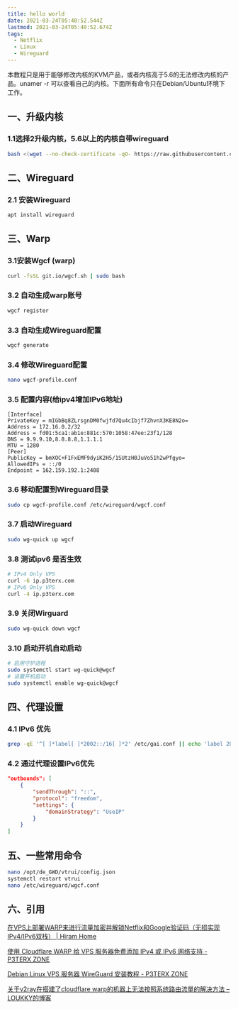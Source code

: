 ```yaml
---
title: hello world
date: 2021-03-24T05:40:52.544Z
lastmod: 2021-03-24T05:40:52.674Z
tags:
  - Netflix
  - Linux
  - Wireguard
---
```



本教程只是用于能够修改内核的KVM产品，或者内核高于5.6的无法修改内核的产品。unamer -r 可以查看自己的内核。下面所有命令只在Debian/Ubuntu环境下工作。

## 一、升级内核

### 1.1选择2升级内核，5.6以上的内核自带wireguard

```bash
bash <(wget --no-check-certificate -qO- https://raw.githubusercontent.com/jacyl4/de_GWD/main/server)
```

## 二、Wireguard

### 2.1 安装Wireguard
```bash
apt install wireguard
```

## 三、Warp

### 3.1安装Wgcf (warp)

```bash
curl -fsSL git.io/wgcf.sh | sudo bash
```

### 3.2 自动生成warp账号

```bash
wgcf register
```

### 3.3 自动生成Wireguard配置

```bash
wgcf generate
```

### 3.4 修改Wireguard配置

```bash
nano wgcf-profile.conf
```

### 3.5 配置内容(给ipv4增加IPv6地址)

```
[Interface]
PrivateKey = mIGbBq8ZLrsgnDM0fwjfd7Qu4cIbjf7ZhvnX3KE8N2o=
Address = 172.16.0.2/32
Address = fd01:5ca1:ab1e:881c:570:1058:47ee:23f1/128
DNS = 9.9.9.10,8.8.8.8,1.1.1.1
MTU = 1280
[Peer]
PublicKey = bmXOC+F1FxEMF9dyiK2H5/1SUtzH0JuVo51h2wPfgyo=
AllowedIPs = ::/0
Endpoint = 162.159.192.1:2408
```

### 3.6 移动配置到Wireguard目录

```bash
sudo cp wgcf-profile.conf /etc/wireguard/wgcf.conf
```

### 3.7 启动Wireguard

```bash
sudo wg-quick up wgcf
```

### 3.8 测试ipv6 是否生效

```bash
# IPv4 Only VPS
curl -6 ip.p3terx.com
# IPv6 Only VPS
curl -4 ip.p3terx.com
```

### 3.9 关闭Wirguard 

```bash
sudo wg-quick down wgcf
```

### 3.10 启动开机自动启动

```bash
# 启用守护进程
sudo systemctl start wg-quick@wgcf
# 设置开机启动
sudo systemctl enable wg-quick@wgcf
```

## 四、代理设置

### 4.1 IPv6 优先

```bash
grep -qE '^[ ]*label[ ]*2002::/16[ ]*2' /etc/gai.conf || echo 'label 2002::/16   2' | sudo tee -a /etc/gai.conf
```

### 4.2 通过代理设置IPv6优先

```json
"outbounds": [
    {
        "sendThrough": "::",
        "protocol": "freedom",
        "settings": {
            "domainStrategy": "UseIP"
        }
    }
]
```

## 五、一些常用命令

```bash
nano /opt/de_GWD/vtrui/config.json
systemctl restart vtrui
nano /etc/wireguard/wgcf.conf
```



## 六、引用

[在VPS上部署WARP来进行流量加密并解锁Netflix和Google验证码（无损实现IPv4/IPv6双栈） | Hiram Home](https://hiram.wang/cloudflare-wrap-vps/)

[使用 Cloudflare WARP 给 VPS 服务器免费添加 IPv4 或 IPv6 网络支持 - P3TERX ZONE](https://p3terx.com/archives/use-cloudflare-warp-to-add-extra-ipv4-or-ipv6-network-support-to-vps-servers-for-free.html)

[Debian Linux VPS 服务器 WireGuard 安装教程 - P3TERX ZONE](https://p3terx.com/archives/debian-linux-vps-server-wireguard-installation-tutorial.html)

[关于v2ray在搭建了cloudflare warp的机器上无法按照系统路由流量的解决方法 – LOUKKY的博客](https://loukky.com/archives/1507)

